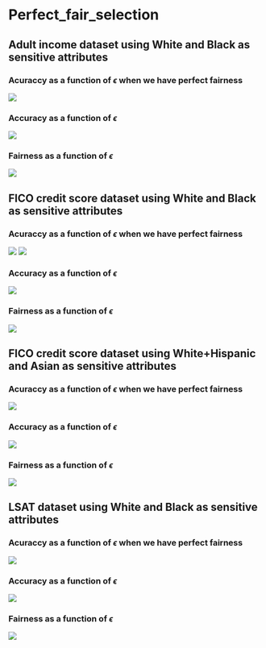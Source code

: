# Perfect_fair_selection


## Adult income dataset using White and Black as sensitive attributes
### Acuraccy as a function of $\epsilon$ when we have perfect fairness
![](fz_adult.PNG)

### Accuracy as a function of $\epsilon$
![](adult_wb_accuracy_in_all_single_selection_3.png)

### Fairness as a function of $\epsilon$
![](adult_wb_equal_opportunity_single_selection_3.png) 

## FICO credit score dataset using White and Black as sensitive attributes
### Acuraccy as a function of $\epsilon$ when we have perfect fairness
![](fz_wb.PNG)
![](fz_wb_all_legend.PNG)

### Accuracy as a function of $\epsilon$
![](wb_accuracy_in_all_iterations_all_in_one_adversarial_March.png)

### Fairness as a function of $\epsilon$
![](wb_equal_opportunity_all_in_one_adversarial_March.png) 


## FICO credit score dataset using White+Hispanic and Asian as sensitive attributes
### Acuraccy as a function of $\epsilon$ when we have perfect fairness
![](fz_wha_new.PNG)

### Accuracy as a function of $\epsilon$
![](wha_accuracy_in_all_iterations_all_in_one_plus_debiased_March.png)

### Fairness as a function of $\epsilon$
![](wha_equal_opportunity_all_in_one_plus_debiased_March.png) 

## LSAT dataset using White and Black as sensitive attributes

### Acuraccy as a function of $\epsilon$ when we have perfect fairness
![](fz_lsat.PNG)

### Accuracy as a function of $\epsilon$
![](lsat_wb_accuracy_in_all_single_selection_3.png)


### Fairness as a function of $\epsilon$
![](lsat_wb_equal_opportunity_single_selection_3.png) 
